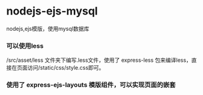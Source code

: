 # nodejs-ejs-mysql
nodejs,ejs模版，使用mysql数据库

### 可以使用less
/src/asset/less 文件夹下编写.less文件，使用了 express-less 包来编译less，直接在页面访问/static/css/style.css即可。

### 使用了 express-ejs-layouts 模版组件，可以实现页面的嵌套